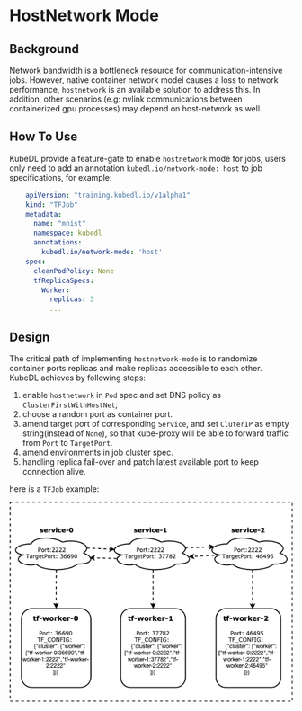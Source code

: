 # HostNetwork Mode 

## Background

Network bandwidth is a bottleneck resource for communication-intensive jobs. However, native container
network model causes a loss to network performance, `hostnetwork` is an available solution to address this.
In addition, other scenarios (e.g: nvlink communications between containerized gpu processes) may depend on
host-network as well. 

## How To Use

KubeDL provide a feature-gate to enable `hostnetwork` mode for jobs, users only need to add an annotation
`kubedl.io/network-mode: host` to job specifications, for example:

```yaml
    apiVersion: "training.kubedl.io/v1alpha1"
    kind: "TFJob"
    metadata:
      name: "mnist"
      namespace: kubedl 
      annotations:
        kubedl.io/network-mode: 'host'
    spec:
      cleanPodPolicy: None 
      tfReplicaSpecs:
        Worker:
          replicas: 3
          ...
```

## Design

The critical path of implementing `hostnetwork-mode` is to randomize container ports replicas and make replicas accessible
 to each other. KubeDL achieves by following steps:

1. enable `hostnetwork` in `Pod` spec and set DNS policy as `ClusterFirstWithHostNet`;
2. choose a random port as container port.
3. amend target port of corresponding `Service`, and set `CluterIP` as empty string(instead of `None`), so that kube-proxy will be able to forward traffic from `Port` to `TargetPort`.
4. amend environments in job cluster spec. 
5. handling replica fail-over and patch latest available port to keep connection alive.

here is a `TFJob` example:

<div align="center">
 <img src="./img/tf_hostnetwork.png" width="700" title="TF-HostNetwork">
</div> <br/>
